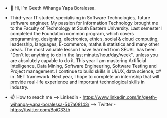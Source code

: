 - 👋 Hi, I’m Geeth Wihanga Yapa Boralessa.
- Third-year IT student specialising in Software Technologies, future software engineer. My passion for Information Technology brought me to the Faculty of Technology at South Eastern University. Last semester I completed the Foundation common program, which covers programming, designing, electronics, ethics, social & cloud computing, leadership, languages, E-commerce, maths & statistics and many other areas.
The most valuable lesson I have learned from SEUSL has been "Don't let anything to do in the last minute/hour/day/week", unless you are absolutely capable to do it. 
This year I am mastering Artificial Intelligence, Data Mining, Software Engineering, Software Testing and Project management. I continue to build skills in UI/UX, data science, c# in .NET framework. Next year, I hope to complete an internship that will provide real-life experience and important technological skills in industry.

- 📫 How to reach me 
    --> Linkedin - https://www.linkedin.com/in/geeth-wihanga-yapa-boralessa-5b7a08143/
    --> Twitter  - https://twitter.com/BoiG33th

<!---
Geeth-Yapa/Geeth-Yapa is a ✨ special ✨ repository because its `README.md` (this file) appears on your GitHub profile.
You can click the Preview link to take a look at your changes.
--->
